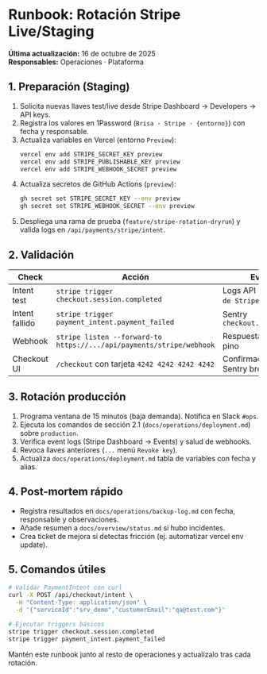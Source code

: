 # Runbook: Rotación Stripe Live/Staging

**Última actualización:** 16 de octubre de 2025  
**Responsables:** Operaciones · Plataforma

## 1. Preparación (Staging)

1. Solicita nuevas llaves test/live desde Stripe Dashboard → Developers → API keys.
2. Registra los valores en 1Password (`Brisa · Stripe · {entorno}`) con fecha y responsable.
3. Actualiza variables en Vercel (entorno `Preview`):
   ```bash
   vercel env add STRIPE_SECRET_KEY preview
   vercel env add STRIPE_PUBLISHABLE_KEY preview
   vercel env add STRIPE_WEBHOOK_SECRET preview
   ```
4. Actualiza secretos de GitHub Actions (`preview`):
   ```bash
   gh secret set STRIPE_SECRET_KEY --env preview
   gh secret set STRIPE_WEBHOOK_SECRET --env preview
   ```
5. Despliega una rama de prueba (`feature/stripe-rotation-dryrun`) y valida logs en `/api/payments/stripe/intent`.

## 2. Validación

| Check          | Acción                                                               | Evidencia                                   |
| -------------- | -------------------------------------------------------------------- | ------------------------------------------- |
| Intent test    | `stripe trigger checkout.session.completed`                          | Logs API (`PaymentIntent de Stripe creado`) |
| Intent fallido | `stripe trigger payment_intent.payment_failed`                       | Sentry `checkout.payment.failed`            |
| Webhook        | `stripe listen --forward-to https://.../api/payments/stripe/webhook` | Respuesta 200 / logs pino                   |
| Checkout UI    | `/checkout` con tarjeta `4242 4242 4242 4242`                        | Confirmación en UI + Sentry breadcrumb      |

## 3. Rotación producción

1. Programa ventana de 15 minutos (baja demanda). Notifica en Slack `#ops`.
2. Ejecuta los comandos de sección 2.1 (`docs/operations/deployment.md`) sobre `production`.
3. Verifica event logs (Stripe Dashboard → Events) y salud de webhooks.
4. Revoca llaves anteriores (`...` menú `Revoke key`).
5. Actualiza `docs/operations/deployment.md` tabla de variables con fecha y alias.

## 4. Post-mortem rápido

- Registra resultados en `docs/operations/backup-log.md` con fecha, responsable y observaciones.
- Añade resumen a `docs/overview/status.md` si hubo incidentes.
- Crea ticket de mejora si detectas fricción (ej. automatizar vercel env update).

## 5. Comandos útiles

```bash
# Validar PaymentIntent con curl
curl -X POST /api/checkout/intent \
  -H "Content-Type: application/json" \
  -d '{"serviceId":"srv_demo","customerEmail":"qa@test.com"}'

# Ejecutar triggers básicos
stripe trigger checkout.session.completed
stripe trigger payment_intent.payment_failed
```

Mantén este runbook junto al resto de operaciones y actualízalo tras cada rotación.
